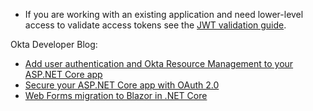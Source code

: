 * If you are working with an existing application and need lower-level access to validate access tokens see the [JWT validation guide](/code/dotnet/jwt-validation/).

Okta Developer Blog:

* [Add user authentication and Okta Resource Management to your ASP.NET Core app](/code/dotnet/aspnetcore/)
* [Secure your ASP.NET Core app with OAuth 2.0](/blog/2019/07/12/secure-your-aspnet-core-app-with-oauth)
* [Web Forms migration to Blazor in .NET Core](/blog/2021/08/06/webforms-blazor-migration)
